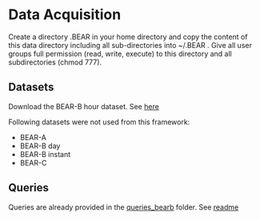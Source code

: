 # Data Acquisition
Create a directory .BEAR in your home directory and copy the content of this data directory including all sub-directories into ~/.BEAR . Give all user groups full permission (read, write, execute) to this directory and all subdirectories (chmod 777). 

## Datasets
Download the BEAR-B hour dataset. See [here](https://github.com/GreenfishK/BEAR/blob/master/data/rawdata/bearb/hour/README.md)

Following datasets were not used from this framework:
* BEAR-A
* BEAR-B day
* BEAR-B instant
* BEAR-C

## Queries
Queries are already provided in the [queries_bearb](https://github.com/GreenfishK/BEAR/tree/master/data/queries/queries_bearb) folder. 
See [readme](https://github.com/GreenfishK/BEAR/tree/master/data/queries/queries_bearb/README.md)

